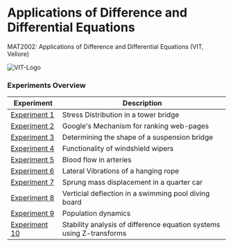 # Applications of Difference and Differential Equations

MAT2002: Applications of Difference and Differential Equations (VIT, Vellore)

![VIT-Logo](https://images.static-collegedunia.com/public/college_data/images/logos/1462520333logonew.jpeg)

### Experiments Overview

| Experiment                                             | Description                                                          |
| ------------------------------------------------------ | -------------------------------------------------------------------- |
| [Experiment 1](/Experiment%201/Experiment%20%2301.pdf) | Stress Distribution in a tower bridge                                |
| [Experiment 2](/Experiment%202/Experiment%20%2302.pdf) | Google's Mechanism for ranking web-pages                             |
| [Experiment 3](/Experiment%203/Experiment%20%2303.pdf) | Determining the shape of a suspension bridge                         |
| [Experiment 4](/Experiment%204/Experiment%20%2304.pdf) | Functionality of windshield wipers                                   |
| [Experiment 5](/Experiment%205/Experiment%20%2305.pdf) | Blood flow in arteries                                               |
| [Experiment 6](/Experiment%206/Experiment%20%2306.pdf) | Lateral Vibrations of a hanging rope                                 |
| [Experiment 7](/Experiment%207/Experiment%20%2307.pdf) | Sprung mass displacement in a quarter car                            |
| [Experiment 8](/Experiment%208/Experiment%20%2308.pdf) | Verticial deflection in a swimming pool diving board                 |
| [Experiment 9](/Experiment%209/Experiment%20%2309.pdf) | Population dynamics                                                  |
| [Experiment 10](/Experiment%2010/Experiment%20#10.pdf) | Stability analysis of difference equation systems using Z-transforms |
